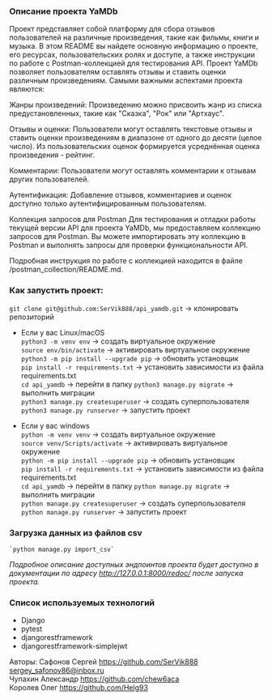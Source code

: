 ### Описание проекта YaMDb
Проект представляет собой платформу для сбора отзывов пользователей на различные произведения, такие как фильмы, книги и музыка. В этом README вы найдете основную информацию о проекте, его ресурсах, пользовательских ролях и доступе, а также инструкции по работе с Postman-коллекцией для тестирования API.
Проект YaMDb позволяет пользователям оставлять отзывы и ставить оценки различным произведениям. Самыми важными аспектами проекта являются:

Жанры произведений: Произведению можно присвоить жанр из списка предустановленных, такие как "Сказка", "Рок" или "Артхаус".

Отзывы и оценки: Пользователи могут оставлять текстовые отзывы и ставить оценки произведениям в диапазоне от одного до десяти (целое число). Из пользовательских оценок формируется усреднённая оценка произведения - рейтинг.

Комментарии: Пользователи могут оставлять комментарии к отзывам других пользователей.

Аутентификация: Добавление отзывов, комментариев и оценок доступно только аутентифицированным пользователям.

Коллекция запросов для Postman
Для тестирования и отладки работы текущей версии API для проекта YaMDb, мы предоставляем коллекцию запросов для Postman. Вы можете импортировать эту коллекцию в Postman и выполнять запросы для проверки функциональности API.

Подробная инструкция по работе с коллекцией находится в файле /postman_collection/README.md.

### Как запустить проект:

`git clone git@github.com:SerVik888/api_yamdb.git` -> клонировать репозиторий

* Если у вас Linux/macOS\
    `python3 -m venv env` -> создать виртуальное окружение\
    `source env/bin/activate` -> активировать виртуальное окружение\
    `python3 -m pip install --upgrade pip` -> обновить установщик\
    `pip install -r requirements.txt` -> установить зависимости из файла requirements.txt\
    `cd api_yamdb` -> перейти в папку
    `python3 manage.py migrate` -> выполнить миграции\
    `python3 manage.py createsuperuser` -> создать суперпользователя\
    `python3 manage.py runserver` -> запустить проект

* Если у вас windows\
    `python -m venv venv` -> создать виртуальное окружение\
    `source venv/Scripts/activate` -> активировать виртуальное окружение\
    `python -m pip install --upgrade pip` -> обновить установщик\
    `pip install -r requirements.txt` -> установить зависимости из файла requirements.txt\
    `cd api_yamdb` -> перейти в папку
    `python manage.py migrate` -> выполнить миграции\
    `python manage.py createsuperuser` -> создать суперпользователя\
    `python manage.py runserver` -> запустить проект


### Загрузка данных из файлов csv
    `python manage.py import_csv`

*Подробное описание доступных эндпоинтов проекта будет доступно в документации по адресу http://127.0.0.1:8000/redoc/ после запуска проекта.*

### Cписок используемых технологий

- Django
- pytest
- djangorestframework
- djangorestframework-simplejwt

Авторы: 
Сафонов Сергей https://github.com/SerVik888 [sergey_safonov86@inbox.ru](mailto:sergey_safonov86@inbox.ru) \
Чупахин Александр https://github.com/chew6aca \
Королев Олег https://github.com/Helg93 

